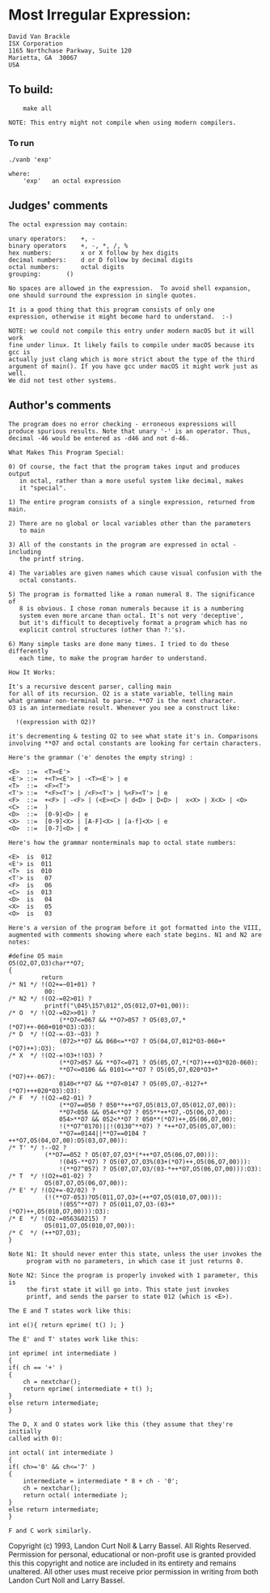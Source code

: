 # Most Irregular Expression:

	David Van Brackle
	ISX Corporation
	1165 Northchase Parkway, Suite 120
	Marietta, GA  30067
	USA

## To build:

        make all

	NOTE: This entry might not compile when using modern compilers.

### To run

	./vanb 'exp'
	
	where:
	    'exp'	an octal expression

## Judges' comments
    
    The octal expression may contain:

	unary operators:	+, -
	binary operators	+, -, *, /, %
	hex numbers:		x or X follow by hex digits
	decimal numbers:	d or D follow by decimal digits
	octal numbers:		octal digits
	grouping:		()
    
    No spaces are allowed in the expression.  To avoid shell expansion,
    one should surround the expression in single quotes.

    It is a good thing that this program consists of only one
    expression, otherwise it might become hard to understand.  :-)

    NOTE: we could not compile this entry under modern macOS but it will work
    fine under linux. It likely fails to compile under macOS because its gcc is
    actually just clang which is more strict about the type of the third
    argument of main(). If you have gcc under macOS it might work just as well.
    We did not test other systems.

## Author's comments

    The program does no error checking - erroneous expressions will
    produce spurious results. Note that unary '-' is an operator. Thus,
    decimal -46 would be entered as -d46 and not d-46.

    What Makes This Program Special:

    0) Of course, the fact that the program takes input and produces output
       in octal, rather than a more useful system like decimal, makes
       it "special".

    1) The entire program consists of a single expression, returned from main.

    2) There are no global or local variables other than the parameters
       to main

    3) All of the constants in the program are expressed in octal - including
       the printf string.

    4) The variables are given names which cause visual confusion with the
       octal constants.

    5) The program is formatted like a roman numeral 8. The significance of
       8 is obvious. I chose roman numerals because it is a numbering
       system even more arcane than octal. It's not very 'deceptive',
       but it's difficult to deceptively format a program which has no
       explicit control structures (other than ?:'s).

    6) Many simple tasks are done many times. I tried to do these differently
       each time, to make the program harder to understand.

    How It Works:

    It's a recursive descent parser, calling main
    for all of its recursion. O2 is a state variable, telling main
    what grammar non-terminal to parse. **O7 is the next character.
    O3 is an intermediate result. Whenever you see a construct like:

      !(expression with O2)?

    it's decrementing & testing O2 to see what state it's in. Comparisons
    involving **O7 and octal constants are looking for certain characters.

    Here's the grammar ('e' denotes the empty string) :

    <E>  ::=  <T><E'>
    <E'> ::=  +<T><E'> | -<T><E'> | e
    <T>  ::=  <F><T'>
    <T'> ::=  *<F><T'> | /<F><T'> | %<F><T'> | e
    <F>  ::=  +<F> | -<F> | (<E><C> | d<D> | D<D> |  x<X> | X<X> | <O>
    <C>  ::=  )
    <D>  ::=  [0-9]<D> | e
    <X>  ::=  [0-9]<X> | [A-F]<X> | [a-f]<X> | e
    <O>  ::=  [0-7]<O> | e

    Here's how the grammar nonterminals map to octal state numbers:

    <E>  is  012
    <E'> is  011
    <T>  is  010
    <T'> is   07
    <F>  is   06
    <C>  is  013
    <D>  is   04
    <X>  is   05
    <O>  is   03

    Here's a version of the program before it got formatted into the VIII,
    augmented with comments showing where each state begins. N1 and N2 are
    notes:

    #define O5 main
    O5(O2,O7,O3)char**O7;
    {
             return
    /* N1 */ !(O2+=~01+01) ? 
	          00:
    /* N2 */ !(O2-=02>01) ? 
	          printf("\045\157\012",O5(012,O7+01,00)):
    /* O  */ !(O2-=02>>01) ? 
                  (**O7<=067 && **O7>057 ? O5(03,O7,*(*O7)++-060+010*O3):O3):
    /* D  */ !(O2-=-O3-~O3) ? 
                  (072>**O7 && 060<=**O7 ? O5(04,O7,012*O3-060+*(*O7)++):O3):
    /* X  */ !(O2-=!O3+!!O3) ? 
                  (**O7>057 && **O7<=071 ? O5(05,O7,*(*O7)+++O3*020-060):
                  **O7<=0106 && 0101<=**O7 ? O5(05,O7,020*O3+*(*O7)++-067):
                  0140<**O7 && **O7<0147 ? O5(05,O7,-0127+*(*O7)+++020*O3):O3):
    /* F  */ !(O2-=02-01) ? 
                  (**O7==050 ? 050**++*O7,O5(013,O7,O5(012,O7,00)):
                  **O7<056 && 054<**O7 ? 055**++*O7,-O5(06,O7,00):
                  054>**O7 && 052<**O7 ? 050**(*O7)++,O5(06,O7,00):
                  !(**O7^0170)||!(0130^**O7) ? *++*O7,O5(05,O7,00):
                  **O7==0144||**O7==0104 ? ++*O7,O5(04,O7,00):O5(03,O7,00)):
    /* T' */ !--O2 ? 
	          (**O7==052 ? O5(07,O7,O3*(*++*O7,O5(06,O7,00))):
                  !(045-**O7) ? O5(07,O7,O3%(03+(*O7)++,O5(06,O7,00))):
                  !(**O7^057) ? O5(07,O7,O3/(03-*++*O7,O5(06,O7,00))):O3):
    /* T  */ !(O2+=01-02) ? 
	          O5(07,O7,O5(06,O7,00)):
    /* E' */ !(O2+=-02/02) ? 
	          (!(**O7-053)?O5(011,O7,O3+(++*O7,O5(010,O7,00))):
                  !(055^**O7) ? O5(011,O7,O3-(03+*(*O7)++,O5(010,O7,00))):O3):
    /* E  */ !(O2-=0563&0215) ? 
	          O5(011,O7,O5(010,O7,00)):
    /* C  */ (++*O7,O3);
    }

    Note N1: It should never enter this state, unless the user invokes the
	     program with no parameters, in which case it just returns 0.

    Note N2: Since the program is properly invoked with 1 parameter, this is
	     the first state it will go into. This state just invokes
	     printf, and sends the parser to state 012 (which is <E>).

    The E and T states work like this:

    int e(){ return eprime( t() ); }

    The E' and T' states work like this:

    int eprime( int intermediate )
    {
	if( ch == '+' )
	{
	    ch = nextchar();
	    return eprime( intermediate + t() );
	}
	else return intermediate;
    }

    The D, X and O states work like this (they assume that they're initially
    called with 0):

    int octal( int intermediate )
    {
	if( ch>='0' && ch<='7' )
	{
	    intermediate = intermediate * 8 + ch - '0';
	    ch = nextchar();
	    return octal( intermediate );
	}
	else return intermediate;
    }

    F and C work similarly.

Copyright (c) 1993, Landon Curt Noll & Larry Bassel.
All Rights Reserved.  Permission for personal, educational or non-profit use is
granted provided this this copyright and notice are included in its entirety
and remains unaltered.  All other uses must receive prior permission in writing
from both Landon Curt Noll and Larry Bassel.
